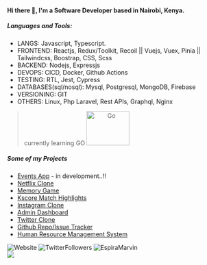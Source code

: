 #### Hi there 👋, I'm a Software Developer based in Nairobi, Kenya.

##### Languages and Tools: 
- LANGS: Javascript, Typescript.
- FRONTEND: Reactjs, Redux/Toolkit, Recoil || Vuejs, Vuex, Pinia || Tailwindcss, Boostrap, CSS, Scss
- BACKEND: Nodejs, Expressjs
- DEVOPS: CICD, Docker, Github Actions
- TESTING: RTL, Jest, Cypress
- DATABASES(sql/nosql): Mysql, Postgresql, MongoDB, Firebase
- VERSIONING: GIT
- OTHERS: Linux, Php Laravel, Rest APIs, Graphql, Nginx

 > currently learning GO
> <img src="https://encrypted-tbn0.gstatic.com/images?q=tbn:ANd9GcTxyoCFVAdHZoR1goNVeZUXYVkezcYAb-mEkg&usqp=CAU" alt="Go" style="width:100px; height: 80px; text-align: center"/>

##### Some of my Projects
- [Events App](https://events-all.vercel.app/) -  in development..!!
- [Netflix Clone](http://netflix-fakeflix.vercel.app/)
- [Memory Game](https://magicmemorygame.netlify.app/)
- [Kscore Match Highlights](https://kscore.netlify.app)
- [Instagram Clone](https://quasargram-96646.web.app)
- [Admin Dashboard](https://quasar-admin-site.netlify.app)
- [Twitter Clone](https://twitter-clone-ten.vercel.app)
- [Github Repo/Issue Tracker ](https://test-graphql.netlify.app)
- [Human Resource Management System](https://hr-management-system.herokuapp.com)


[comment]: <> (This is a comment, it will not be included)
 
[comment]: <> (<summary>:zap: GitHub Stats</summary>)

<div>
<img src="https://img.shields.io/website?label=EspiraMarvin.com&style=for-the-badge&url=https%3A%2F%2Fcodestackr.com&style=flat" alt="Website" />
<img src="https://img.shields.io/twitter/follow/marvin_espira?color=1DA1F2&logo=twitter&style=for-the-badge&style=flat" alt="TwitterFollowers" />
<img src="https://komarev.com/ghpvc/?username=EspiraMarvin&label=Profile%20views&color=0e75b6&style=flat" alt="EspiraMarvin" />
</div>

<img align="left" src="https://github-readme-stats.vercel.app/api?username=EspiraMarvin&show_icons=true&hide_border=true" />


[website]: https://espiramarvin.netlify.app
[twitter]: https://twitter.com/marvin_espira
[instagram]: https://instagram.com/t_b.a.g/
[linkedin]: https://www.linkedin.com/in/marvin-espira-192348153/

